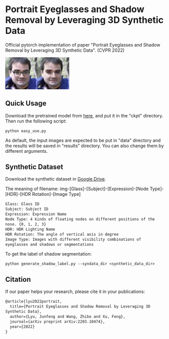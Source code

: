 # Portrait Eyeglasses and Shadow Removal by Leveraging 3D Synthetic Data

Official pytorch implementation of paper "Portrait Eyeglasses and Shadow Removal by Leveraging 3D Synthetic Data". (CVPR 2022)

<div><img src="./img/img.jpg" width="40%"></div>

## Quick Usage

Download the pretrained model from [here](https://drive.google.com/file/d/1Ea8Swdajz2J5VOkaXIw_-pVJk9EWYrpx/view?usp=sharing), and put it in the "ckpt" directory. Then run the following script:

	python easy_use.py

 As default, the input images are expected to be put in "data" directory and the results will be saved in "results" directory. You can also change them by different arguments.

## Synthetic Dataset

Download the synthetic dataset in [Google Drive](https://drive.google.com/file/d/1X1qkozQbVyz5lUA8xd-lYfy1jauOji46/view?usp=sharing).

The meaning of filename: img-[Glass]-[Subject]-[Expression]-[Node Type]-[HDR]-[HDR Rotation]-[Image Type]

	Glass: Glass ID
	Subject: Subject ID
	Expression: Expression Name
	Node Type: 4 kinds of floating nodes on different positions of the nose. {0, 1, 2, 3}
	HDR: HDR Lighting Name
	HDR Rotation: The angle of vertical axis in degree
	Image Type: Images with different visibility combinations of eyeglasses and shadows or segmentations
	
To get the label of shadow segmentation:

	python generate_shadow_label.py --syndata_dir <synthetic_data_dir>


## Citation

If our paper helps your research, please cite it in your publications:

	@article{lyu2022portrait,
	  title={Portrait Eyeglasses and Shadow Removal by Leveraging 3D Synthetic Data},
	  author={Lyu, Junfeng and Wang, Zhibo and Xu, Feng},
	  journal={arXiv preprint arXiv:2203.10474},
	  year={2022}
	}
